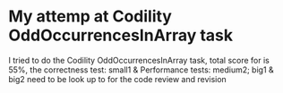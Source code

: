# My attemp at Codility OddOccurrencesInArray task

I tried to do the Codility OddOccurrencesInArray task, total score for is 55%, the correctness test: small1 & Performance tests: medium2; big1 & big2 need to be look up to for the code review and revision  

